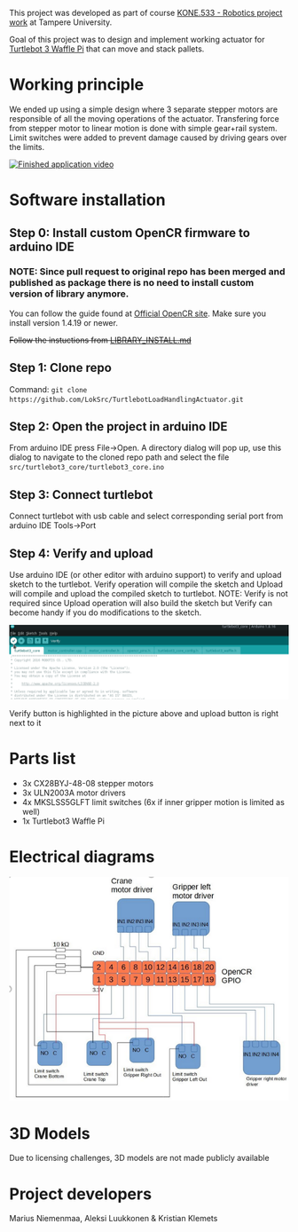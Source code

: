 This project was developed as part of course [KONE.533 - Robotics project work](https://www.tuni.fi/en/study-with-us/robotics-project-work-lectures#expander-trigger--f87bd447-1f6f-4d91-974a-c574b59ecb89) at Tampere University.

Goal of this project was to design and implement working actuator for [Turtlebot 3 Waffle Pi](https://www.robotis.us/turtlebot-3-waffle-pi/) that can move and stack pallets.

# Working principle
We ended up using a simple design where 3 separate stepper motors are responsible of all the moving operations of the actuator.
Transfering force from stepper motor to linear motion is done with simple gear+rail system. Limit switches were added to prevent damage caused by driving gears over the limits.

[![Finished application video](https://img.youtube.com/vi/C0iPgLaQcvY/0.jpg)](https://youtu.be/C0iPgLaQcvY)

# Software installation
## Step 0: Install custom OpenCR firmware to arduino IDE
### NOTE: Since pull request to original repo has been merged and published as package there is no need to install custom version of library anymore.
You can follow the guide found at [Official OpenCR site](https://emanual.robotis.com/docs/en/parts/controller/opencr10/#arduino-ide). Make sure you install version 1.4.19 or newer.

~~Follow the instuctions from [LIBRARY_INSTALL.md](/LIBRARY_INSTALL.md)~~

## Step 1: Clone repo
Command: ```git clone https://github.com/LokSrc/TurtlebotLoadHandlingActuator.git```

## Step 2: Open the project in arduino IDE
From arduino IDE press File->Open. A directory dialog will pop up, use this dialog to navigate to the cloned repo path and select the file ```src/turtlebot3_core/turtlebot3_core.ino```

## Step 3: Connect turtlebot
Connect turtlebot with usb cable and select corresponding serial port from arduino IDE Tools->Port

## Step 4: Verify and upload
Use arduino IDE (or other editor with arduino support) to verify and upload sketch to the turtlebot. Verify operation will compile the sketch and Upload will compile and upload the compiled sketch to turtlebot. NOTE: Verify is not required since Upload operation will also build the sketch but Verify can become handy if you do modifications to the sketch.

![Verify button](/resources/verify_button.png)

Verify button is highlighted in the picture above and upload button is right next to it

# Parts list
<ul>
  <li>3x CX28BYJ-48-08 stepper motors</li>
  <li>3x ULN2003A motor drivers</li>
  <li>4x MKSLSS5GLFT limit switches (6x if inner gripper motion is limited as well)</li>
  <li>1x Turtlebot3 Waffle Pi</li>
</ul>

# Electrical diagrams
![Electical diagram](/resources/electrical_diagram.png)

# 3D Models
Due to licensing challenges, 3D models are not made publicly available

# Project developers
Marius Niemenmaa,
Aleksi Luukkonen &
Kristian Klemets
